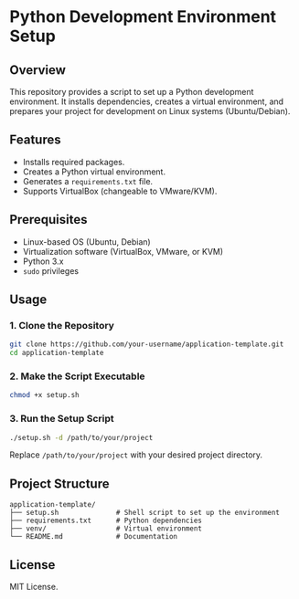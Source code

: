 # Python Development Environment Setup

## Overview

This repository provides a script to set up a Python development environment. It installs dependencies, creates a virtual environment, and prepares your project for development on Linux systems (Ubuntu/Debian).

## Features

- Installs required packages.
- Creates a Python virtual environment.
- Generates a `requirements.txt` file.
- Supports VirtualBox (changeable to VMware/KVM).

## Prerequisites

- Linux-based OS (Ubuntu, Debian)
- Virtualization software (VirtualBox, VMware, or KVM)
- Python 3.x
- `sudo` privileges

## Usage

### 1. Clone the Repository
```bash
git clone https://github.com/your-username/application-template.git
cd application-template
```

### 2. Make the Script Executable
```bash
chmod +x setup.sh
```
### 3. Run the Setup Script
```bash
./setup.sh -d /path/to/your/project
```
Replace ``/path/to/your/project`` with your desired project directory.

## Project Structure
```plaintext
application-template/
├── setup.sh              # Shell script to set up the environment
├── requirements.txt      # Python dependencies
├── venv/                 # Virtual environment
└── README.md             # Documentation
```
## License
MIT License.
